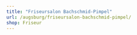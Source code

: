 ```yaml
---
title: "Friseursalon Bachschmid-Pimpel"
url: /augsburg/friseursalon-bachschmid-pimpel/
shop: Friseur
---
```

